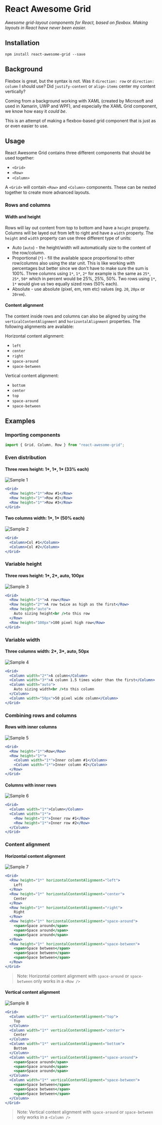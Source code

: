 # React Awesome Grid

_Awesome grid-layout components for React, based on flexbox. Making layouts in React have never been easier._

## Installation

`npm install react-awesome-grid --save`

## Background

Flexbox is great, but the syntax is not. Was it `direction: row` or `direction: column` I should use? Did `justify-content` or `align-items` center my content vertically?

Coming from a background working with XAML (created by Microsoft and used in Xamarin, UWP and WPF), and especially the XAML Grid component, we know how easy it _could be_.

This is an attempt of making a flexbox-based grid component that is just as or even easier to use.

## Usage

React Awesome Grid contains three different components that should be used together:

* `<Grid>`
* `<Row>`
* `<Column>`

A `<Grid>` will contain `<Row>` and `<Column>` components. These can be nested together to create more advanced layouts.

### Rows and columns

#### Width and height

Rows will lay out content from top to bottom and have a `height` property. Columns will be layed out from left to right and have a `width` property. The `height` and `width` property can use three different type of units:

* Auto (`auto`) - the height/width will automatically size to the content of the row/column.
* Proportional (`*`) - fill the available space proportional to other row/columns also using the star unit. This is like working with percentages but better since we don't have to make sure the sum is 100%. Three columns using `1*`, `1*`, `2*` for example is the same as `25*`, `25*`, `50*` which in percent would be 25%, 25%, 50%. Two rows using `1*`, `1*` would give us two equally sized rows (50% each).
* Absolute - use absolute (pixel, em, rem etc) values (eg. `20`, `20px` or `20rem`).

#### Content alignment

The content inside rows and columns can also be aligned by using the `verticalContentAlignment` and `horizontalAlignment` properties. The following alignments are available:

Horizontal content alignment:

* `left`
* `center`
* `right`
* `space-around`
* `space-between`

Vertical content alignment:

* `bottom`
* `center`
* `top`
* `space-around`
* `space-between`

## Examples

### Importing components

```js
import { Grid, Column, Row } from "react-awesome-grid";
```

### Even distribution

#### Three rows height: 1*, 1*, 1\* (33% each)

![Sample 1](/docs/sample1.png)

```jsx
<Grid>
  <Row height="1*">Row #1</Row>
  <Row height="1*">Row #2</Row>
  <Row height="1*">Row #3</Row>
</Grid>
```

#### Two columns width: 1*, 1* (50% each)

![Sample 2](/docs/sample2.png)

```jsx
<Grid>
  <Column>Col #1</Column>
  <Column>Col #2</Column>
</Grid>
```

### Variable height

#### Three rows height: 1*, 2*, auto, 100px

![Sample 3](/docs/sample3.png)

```jsx
<Grid>
  <Row height="1*">A row</Row>
  <Row height="2*">A row twice as high as the first</Row>
  <Row height="auto">
    Auto sizing height<br />to this row
  </Row>
  <Row height="100px">100 pixel high row</Row>
</Grid>
```

### Variable width

#### Three columns width: 2*, 3*, auto, 50px

![Sample 4](/docs/sample4.png)

```jsx
<Grid>
  <Column width="2*">A column</Column>
  <Column width="3*">A column 1.5 times wider than the first</Column>
  <Column width="auto">
    Auto sizing width<br />to this column
  </Column>
  <Column width="50px">50 pixel wide column</Column>
</Grid>
```

### Combining rows and columns

#### Rows with inner columns

![Sample 5](/docs/sample5.png)

```jsx
<Grid>
  <Row height="1*">Row</Row>
  <Row height="1*">
    <Column width="1*">Inner column #1</Column>
    <Column width="1*">Inner column #2</Column>
  </Row>
</Grid>
```

#### Columns with inner rows

![Sample 6](/docs/sample6.png)

```jsx
<Grid>
  <Column width="1*">Column</Column>
  <Column width="1*">
    <Row height="1*">Inner row #1</Row>
    <Row height="1*">Inner row #2</Row>
  </Column>
</Grid>
```

### Content alignment

#### Horizontal content alignment

![Sample 7](/docs/sample7.png)

```jsx
<Grid>
  <Row height="1*" horizontalContentAlignment="left">
    Left
  </Row>
  <Row height="1*" horizontalContentAlignment="center">
    Center
  </Row>
  <Row height="1*" horizontalContentAlignment="right">
    Right
  </Row>
  <Row height="1*" horizontalContentAlignment="space-around">
    <span>Space around</span>
    <span>Space around</span>
    <span>Space around</span>
  </Row>
  <Row height="1*" horizontalContentAlignment="space-between">
    <span>Space between</span>
    <span>Space between</span>
    <span>Space between</span>
  </Row>
</Grid>
```

> Note: Horizontal content alignment with `space-around` or `space-between` only works in a `<Row />`

#### Vertical content alignment

![Sample 8](/docs/sample8.png)

```jsx
<Grid>
  <Column width="1*" verticalContentAlignment="top">
    Top
  </Column>
  <Column width="1*" verticalContentAlignment="center">
    Center
  </Column>
  <Column width="1*" verticalContentAlignment="bottom">
    Bottom
  </Column>
  <Column width="1*" verticalContentAlignment="space-around">
    <span>Space around</span>
    <span>Space around</span>
    <span>Space around</span>
  </Column>
  <Column width="1*" verticalContentAlignment="space-between">
    <span>Space between</span>
    <span>Space between</span>
    <span>Space between</span>
  </Column>
</Grid>
```

> Note: Vertical content alignment with `space-around` or `space-between` only works in a `<Column />`
